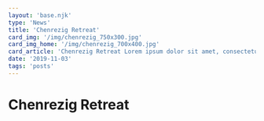 ```yaml
---
layout: 'base.njk'
type: 'News'
title: 'Chenrezig Retreat'
card_img: '/img/chenrezig_750x300.jpg'
card_img_home: '/img/chenrezig_700x400.jpg'
card_article: 'Chenrezig Retreat Lorem ipsum dolor sit amet, consectetur adipisicing elit. Reiciendis aliquid atque, nulla? Quos cum ex quis soluta, a laboriosam. Dicta expedita corporis animi vero voluptate voluptatibus possimus, veniam magni quis'
date: '2019-11-03'
tags: 'posts'
---
```


# Chenrezig Retreat
